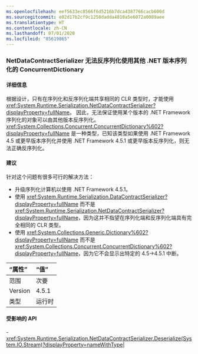 ```yaml
---
ms.openlocfilehash: eef5633ec8566f6d5216b7dca4387766cacb600d
ms.sourcegitcommit: e02d17b2cf9c1258dadda4810a5e6072a0089aee
ms.translationtype: HT
ms.contentlocale: zh-CN
ms.lasthandoff: 07/01/2020
ms.locfileid: "85619865"
---
```

### <a name="netdatacontractserializer-fails-to-deserialize-a-concurrentdictionary-serialized-with-a-different-net-version"></a>NetDataContractSerializer 无法反序列化使用其他 .NET 版本序列化的 ConcurrentDictionary

#### <a name="details"></a>详细信息

根据设计，只有在序列化和反序列化端共享相同的 CLR 类型时，才能使用 <xref:System.Runtime.Serialization.NetDataContractSerializer?displayProperty=fullName>。 因此，无法保证使用某个版本的 .NET Framework 序列化的对象可以由其他版本反序列化。<xref:System.Collections.Concurrent.ConcurrentDictionary%602?displayProperty=fullName> 是一种类型，已知该类型如果使用 .NET Framework 4.5 或更早版本序列化并使用 .NET Framework 4.5.1 或更早版本反序列化，则无法正确反序列化。

#### <a name="suggestion"></a>建议

针对这个问题有很多可行的解决方法：<ul><li>升级序列化计算机以使用 .NET Framework 4.5.1。</li><li>使用 <xref:System.Runtime.Serialization.DataContractSerializer?displayProperty=fullName> 而不是 <xref:System.Runtime.Serialization.NetDataContractSerializer?displayProperty=fullName>，因为这并不指望在序列化端和反序列化端具有完全相同的 CLR 类型。</li><li>使用 <xref:System.Collections.Generic.Dictionary%602?displayProperty=fullName> 而不是 <xref:System.Collections.Concurrent.ConcurrentDictionary%602?displayProperty=fullName>，因为它不会显示出特定的 4.5-&gt;4.5.1 中断。</li></ul>

| “属性”    | “值”       |
|:--------|:------------|
| 范围   |次要|
|Version|4.5.1|
|类型|运行时

#### <a name="affected-apis"></a>受影响的 API

-<xref:System.Runtime.Serialization.NetDataContractSerializer.Deserialize(System.IO.Stream)?displayProperty=nameWithType></li></ul>|
